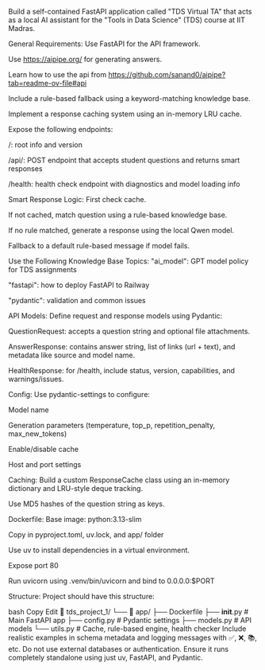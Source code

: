 Build a self-contained FastAPI application called "TDS Virtual TA" that acts as a local AI assistant for the "Tools in Data Science" (TDS) course at IIT Madras.

General Requirements:
Use FastAPI for the API framework.

Use https://aipipe.org/ for generating answers.

Learn how to use the api from https://github.com/sanand0/aipipe?tab=readme-ov-file#api

Include a rule-based fallback using a keyword-matching knowledge base.

Implement a response caching system using an in-memory LRU cache.

Expose the following endpoints:

/: root info and version

/api/: POST endpoint that accepts student questions and returns smart responses

/health: health check endpoint with diagnostics and model loading info

Smart Response Logic:
First check cache.

If not cached, match question using a rule-based knowledge base.

If no rule matched, generate a response using the local Qwen model.

Fallback to a default rule-based message if model fails.

Use the Following Knowledge Base Topics:
"ai_model": GPT model policy for TDS assignments

"fastapi": how to deploy FastAPI to Railway

"pydantic": validation and common issues

API Models:
Define request and response models using Pydantic:

QuestionRequest: accepts a question string and optional file attachments.

AnswerResponse: contains answer string, list of links (url + text), and metadata like source and model name.

HealthResponse: for /health, include status, version, capabilities, and warnings/issues.

Config:
Use pydantic-settings to configure:

Model name

Generation parameters (temperature, top_p, repetition_penalty, max_new_tokens)

Enable/disable cache

Host and port settings

Caching:
Build a custom ResponseCache class using an in-memory dictionary and LRU-style deque tracking.

Use MD5 hashes of the question string as keys.

Dockerfile:
Base image: python:3.13-slim

Copy in pyproject.toml, uv.lock, and app/ folder

Use uv to install dependencies in a virtual environment.

Expose port 80

Run uvicorn using .venv/bin/uvicorn and bind to 0.0.0.0:$PORT

Structure:
Project should have this structure:

bash
Copy
Edit
📁 tds_project_1/
└── 📁 app/
    ├── Dockerfile
    ├── __init__.py        # Main FastAPI app
    ├── config.py          # Pydantic settings
    ├── models.py          # API models
    └── utils.py           # Cache, rule-based engine, health checker
Include realistic examples in schema metadata and logging messages with ✅, ❌, 📚, etc.
Do not use external databases or authentication.
Ensure it runs completely standalone using just uv, FastAPI, and Pydantic.